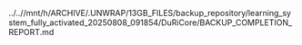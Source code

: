 ../..//mnt/h/ARCHIVE/.UNWRAP/13GB_FILES/backup_repository/learning_system_fully_activated_20250808_091854/DuRiCore/BACKUP_COMPLETION_REPORT.md